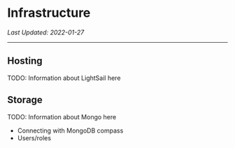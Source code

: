 # Infrastructure

*Last Updated: 2022-01-27*

---

## Hosting

TODO: Information about LightSail here

## Storage

TODO: Information about Mongo here
  - Connecting with MongoDB compass
  - Users/roles
